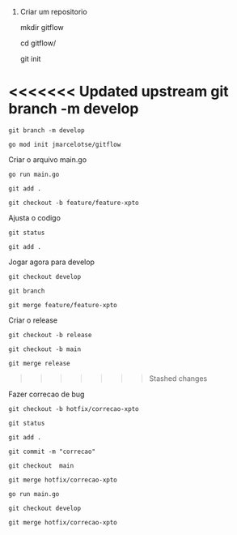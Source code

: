 1. Criar um repositorio

    mkdir gitflow

    cd gitflow/

    git init

<<<<<<< Updated upstream
    git branch -m develop
=======
    git branch -m develop

    go mod init jmarcelotse/gitflow

Criar o arquivo main.go

    go run main.go

    git add .

    git checkout -b feature/feature-xpto

Ajusta o codigo

    git status

    git add .

Jogar agora para develop

    git checkout develop

    git branch

    git merge feature/feature-xpto

Criar o release

    git checkout -b release

    git checkout -b main

    git merge release
>>>>>>> Stashed changes

Fazer correcao de bug

    git checkout -b hotfix/correcao-xpto

    git status

    git add .

    git commit -m "correcao"

    git checkout  main

    git merge hotfix/correcao-xpto

    go run main.go

    git checkout develop

    git merge hotfix/correcao-xpto
